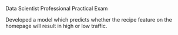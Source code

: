 Data Scientist Professional Practical Exam

Developed a model which predicts whether the recipe feature on the homepage will result in high or low traffic.
